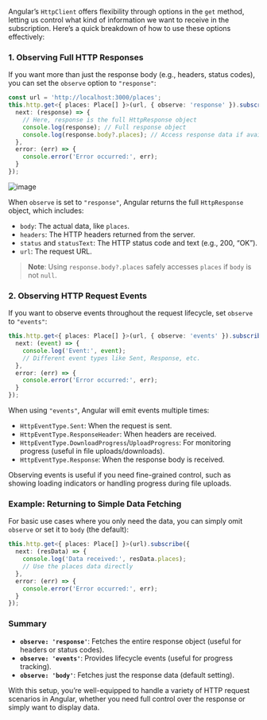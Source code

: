 Angular’s `HttpClient` offers flexibility through options in the `get` method, letting us control what kind of information we want to receive in the subscription. Here’s a quick breakdown of how to use these options effectively:

### 1. Observing Full HTTP Responses

If you want more than just the response body (e.g., headers, status codes), you can set the `observe` option to `"response"`:

```typescript
const url = 'http://localhost:3000/places';
this.http.get<{ places: Place[] }>(url, { observe: 'response' }).subscribe({
  next: (response) => {
    // Here, response is the full HttpResponse object
    console.log(response); // Full response object
    console.log(response.body?.places); // Access response data if available
  },
  error: (err) => {
    console.error('Error occurred:', err);
  }
});
```

![image](https://github.com/user-attachments/assets/9453e5b8-d7ff-4996-b8a1-8331bb5fafaf)


When `observe` is set to `"response"`, Angular returns the full `HttpResponse` object, which includes:
- `body`: The actual data, like `places`.
- `headers`: The HTTP headers returned from the server.
- `status` and `statusText`: The HTTP status code and text (e.g., 200, “OK”).
- `url`: The request URL.

> **Note**: Using `response.body?.places` safely accesses `places` if `body` is not `null`.

### 2. Observing HTTP Request Events

If you want to observe events throughout the request lifecycle, set `observe` to `"events"`:

```typescript
this.http.get<{ places: Place[] }>(url, { observe: 'events' }).subscribe({
  next: (event) => {
    console.log('Event:', event);
    // Different event types like Sent, Response, etc.
  },
  error: (err) => {
    console.error('Error occurred:', err);
  }
});
```

When using `"events"`, Angular will emit events multiple times:
- `HttpEventType.Sent`: When the request is sent.
- `HttpEventType.ResponseHeader`: When headers are received.
- `HttpEventType.DownloadProgress`/`UploadProgress`: For monitoring progress (useful in file uploads/downloads).
- `HttpEventType.Response`: When the response body is received.

Observing events is useful if you need fine-grained control, such as showing loading indicators or handling progress during file uploads.

### Example: Returning to Simple Data Fetching

For basic use cases where you only need the data, you can simply omit `observe` or set it to `body` (the default):

```typescript
this.http.get<{ places: Place[] }>(url).subscribe({
  next: (resData) => {
    console.log('Data received:', resData.places);
    // Use the places data directly
  },
  error: (err) => {
    console.error('Error occurred:', err);
  }
});
```

### Summary

- **`observe: 'response'`**: Fetches the entire response object (useful for headers or status codes).
- **`observe: 'events'`**: Provides lifecycle events (useful for progress tracking).
- **`observe: 'body'`**: Fetches just the response data (default setting).

With this setup, you’re well-equipped to handle a variety of HTTP request scenarios in Angular, whether you need full control over the response or simply want to display data.
